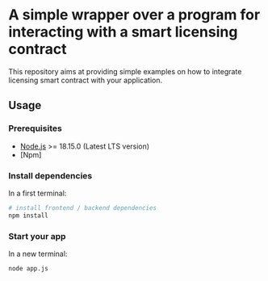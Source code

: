 # A simple wrapper over a program for interacting with a smart licensing contract

This repository aims at providing simple examples on how to integrate licensing smart contract with your application.

## Usage

### Prerequisites

- [Node.js](https://nodejs.org/en/download/) >= 18.15.0 (Latest LTS version)
- [Npm]

### Install dependencies


In a first terminal:

```bash
# install frontend / backend dependencies
npm install
```

### Start your app

In a new terminal:

```bash
node app.js
```